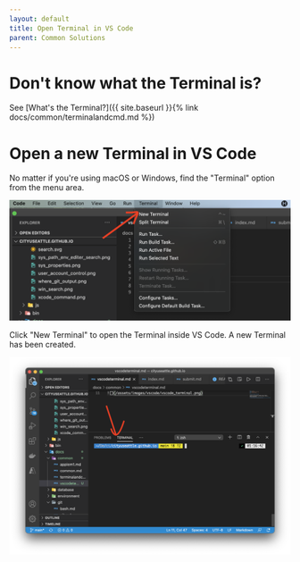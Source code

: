 ```yaml
---
layout: default
title: Open Terminal in VS Code
parent: Common Solutions
---
```


# Don't know what the Terminal is?

See [What's the Terminal?]({{ site.baseurl }}{% link docs/common/terminalandcmd.md %})

# Open a new Terminal in VS Code

No matter if you're using macOS or Windows, find the "Terminal" option from the menu area.

![vscode_terminal](/assets/images/vscode/vscode_terminal.png)


Click "New Terminal" to open the Terminal inside VS Code. A new Terminal has been created.

![vscode_terminal_window](/assets/images/vscode/vscode_terminal_window.png)
